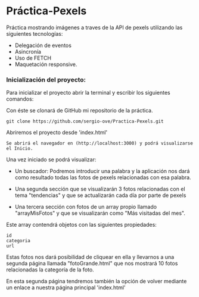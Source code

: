 # Práctica-Pexels

Práctica mostrando imágenes a traves de la API de pexels utilizando las siguientes tecnologías:

- Delegación de eventos
- Asincronía
- Uso de FETCH
- Maquetación responsive.

### Inicialización del proyecto:

Para inicializar el proyecto abrir la terminal y escribir los siguientes comandos:

Con éste se clonará de GitHub mi repositorio de la práctica.

```
git clone https://github.com/sergio-ove/Practica-Pexels.git
```
Abriremos el proyecto desde 'index.html' 

```
Se abrirá el navegador en (http://localhost:3000) y podrá visualizarse el Inicio.
```

Una vez iniciado se podrá visualizar:

- Un buscador: Podremos introducir una palabra y la aplicación nos dará como resultado todas las fotos de pexels relacionadas con esa palabra.

- Una segunda sección que se visualizarán 3 fotos relacionadas con el tema "tendencias" y que se actualizarán cada día por parte de pexels

- Una tercera sección con fotos de un array propio llamado "arrayMisFotos" y que se visualizarán como "Más visitadas del mes".

Este array contendrá objetos con las siguientes propiedades:
```
id
categoria
url
```
Estas fotos nos dará posibilidad de cliquear en ella y llevarnos a una segunda página llamada "fotoGrande.html" que nos mostrará 10 fotos relacionadas la categoría de la foto.

En esta segunda página tendremos también la opción de volver mediante un enlace a nuestra página principal 'index.html'

